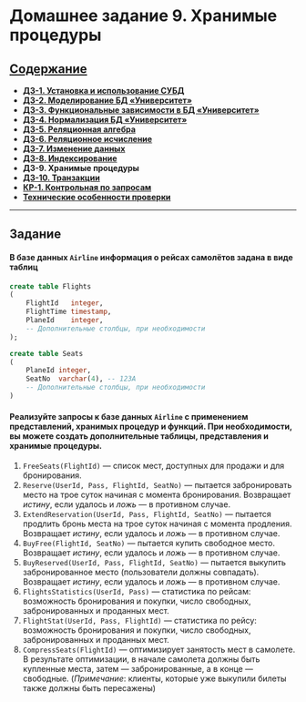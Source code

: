 # Домашнее задание 9. Хранимые процедуры

## [Содержание](./../README.md)

* [**ДЗ-1. Установка и использование СУБД**](./../HW_1)
* [**ДЗ-2. Моделирование БД «Университет»**](./../HW_2)
* [**ДЗ-3. Функциональные зависимости в БД «Университет»**](./../HW_3)
* [**ДЗ-4. Нормализация БД «Университет»**](./../HW_4)
* [**ДЗ-5. Реляционная алгебра**](./../HW_5)
* [**ДЗ-6. Реляционное исчисление**](./../HW_6)
* [**ДЗ-7. Изменение данных**](./../HW_7)
* [**ДЗ-8. Индексирование**](./../HW_8)
* **ДЗ-9. Хранимые процедуры**
* [**ДЗ-10. Транзакции**](./../HW_10)
* [**КР-1. Контрольная по запросам**](./../CW_1)
* [**Технические особенности проверки**](./../Technical_specifics.md)

---

## Задание

#### В базе данных `Airline` информация о рейсах самолётов задана в виде таблиц

```sql
create table Flights
(
    FlightId   integer,
    FlightTime timestamp,
    PlaneId    integer,
    -- Дополнительные столбцы, при необходимости
);

create table Seats
(
    PlaneId integer,
    SeatNo  varchar(4), -- 123A
    -- Дополнительные столбцы, при необходимости
)
```

#### Реализуйте запросы к базе данных `Airline` с применением представлений, хранимых процедур и функций. При необходимости, вы можете создать дополнительные таблицы, представления и хранимые процедуры.

1. `FreeSeats(FlightId)` — список мест, доступных для продажи и для бронирования.
2. `Reserve(UserId, Pass, FlightId, SeatNo)` — пытается забронировать место на трое суток начиная с момента
   бронирования. Возвращает _истину_, если удалось и _ложь_ — в противном случае.
3. `ExtendReservation(UserId, Pass, FlightId, SeatNo)` — пытается продлить бронь места на трое суток начиная с момента
   продления. Возвращает _истину_, если удалось и _ложь_ — в противном случае.
4. `BuyFree(FlightId, SeatNo)` — пытается купить свободное место. Возвращает _истину_, если удалось и _ложь_ — в
   противном случае.
5. `BuyReserved(UserId, Pass, FlightId, SeatNo)` — пытается выкупить забронированное место (пользователи должны
   совпадать). Возвращает _истину_, если удалось и _ложь_ — в противном случае.
6. `FlightsStatistics(UserId, Pass)` — статистика по рейсам: возможность бронирования и покупки, число свободных,
   забронированных и проданных мест.
7. `FlightStat(UserId, Pass, FlightId)` — статистика по рейсу: возможность бронирования и покупки, число свободных,
   забронированных и проданных мест.
8. `CompressSeats(FlightId)` — оптимизирует занятость мест в самолете. В результате оптимизации, в начале самолета
   должны быть купленные места, затем — забронированные, а в конце — свободные. (_Примечание_: клиенты, которые уже
   выкупили билеты также должны быть пересажены)
